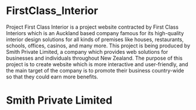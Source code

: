 # FirstClass_Interior

Project First Class Interior is a project website contracted by First Class Interiors which is an Auckland based company famous for its high-quality interior design solutions for all kinds of premises like houses, restaurants, schools, offices, casinos, and many more. This project is being produced by Smith Private Limited, a company which provides web solutions for businesses and individuals throughout New Zealand. The purpose of this project is to create website which is more interactive and user-friendly, and the main target of the company is to promote their business country-wide so that they could earn more benefits.

# Smith Private Limited
